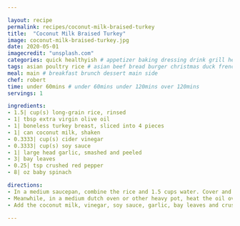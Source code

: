 ```yaml
---

layout: recipe
permalink: recipes/coconut-milk-braised-turkey 
title:  "Coconut Milk Braised Turkey"
image: coconut-milk-braised-turkey.jpg 
date: 2020-05-01
imagecredit: "unsplash.com" 
categories: quick healthyish # appetizer baking dressing drink grill healthyish marinade oven pickling quick raw salad sandwich sauce snack soup
tags: asian poultry rice # asian beef bread burger christmas duck french fruit indian italian mexican nuts pasta pork poultry rice seafood thanksgiving vegetarian
meal: main # breakfast brunch dessert main side
chef: robert 
time: under 60mins # under 60mins under 120mins over 120mins
servings: 1 

ingredients:
- 1.5| cup(s) long-grain rice, rinsed
- 1| tbsp extra virgin olive oil
- 1| boneless turkey breast, sliced into 4 pieces
- 1| can coconut milk, shaken
- 0.3333| cup(s) cider vinegar
- 0.3333| cup(s) soy sauce
- 1| large head garlic, smashed and peeled
- 3| bay leaves
- 0.25| tsp crushed red pepper
- 8| oz baby spinach

directions:
- In a medium saucepan, combine the rice and 1.5 cups water. Cover and cook over medium-low heat until the water is absorbed, about 20 minutes. Set aside, covered, for 5 minutes. Fluff with a fork.
- Meanwhile, in a medium dutch oven or other heavy pot, heat the oil over medium-high heat. Add the turkey (in batches if necessary) and cook, turning, until browned, about 8 minutes. 
- Add the coconut milk, vinegar, soy sauce, garlic, bay leaves and crushed red pepper; bring to a boil. Lower the heat, cover and simmer, turning the turkey halfway through, until the turkey is cooked through, 10 to 12 minutes.

--- 
```

